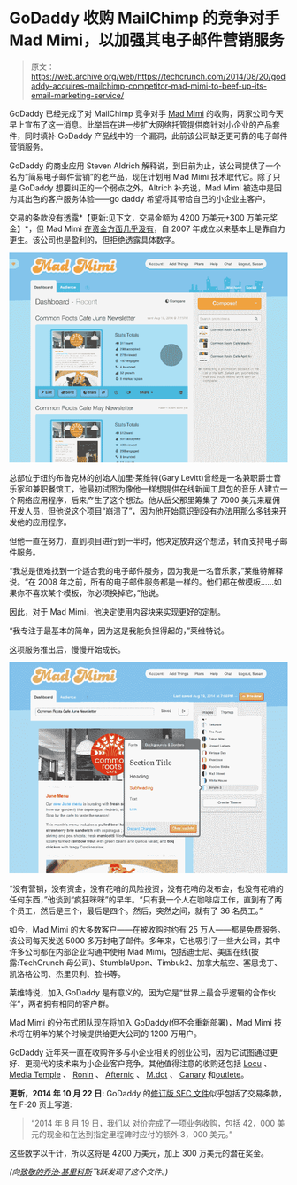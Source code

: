 # GoDaddy 收购 MailChimp 的竞争对手 Mad Mimi，以加强其电子邮件营销服务 

> 原文：<https://web.archive.org/web/https://techcrunch.com/2014/08/20/godaddy-acquires-mailchimp-competitor-mad-mimi-to-beef-up-its-email-marketing-service/>

GoDaddy 已经完成了对 MailChimp 竞争对手 [Mad Mimi](https://web.archive.org/web/20221206094032/https://madmimi.com/) 的收购，两家公司今天早上宣布了这一消息。此举旨在进一步扩大网络托管提供商针对小企业的产品套件，同时填补 GoDaddy 产品线中的一个漏洞，此前该公司缺乏更可靠的电子邮件营销服务。

GoDaddy 的商业应用 Steven Aldrich 解释说，到目前为止，该公司提供了一个名为“简易电子邮件营销”的老产品，现在计划用 Mad Mimi 技术取代它。除了只是 GoDaddy 想要纠正的一个弱点之外，Altrich 补充说，Mad Mimi 被选中是因为其出色的客户服务体验——go daddy 希望将其带给自己的小企业主客户。

交易的条款没有透露*【更新:见下文，交易金额为 4200 万美元+300 万美元奖金】*，但 Mad Mimi [在资金方面几乎没有](https://web.archive.org/web/20221206094032/http://www.crunchbase.com/organization/mad-mimi)，自 2007 年成立以来基本上是靠自力更生。该公司也是盈利的，但拒绝透露具体数字。

![dashboard](img/b783f535dd0b24e5ce027b34ff980fd8.png)

总部位于纽约布鲁克林的创始人加里·莱维特(Gary Levitt)曾经是一名兼职爵士音乐家和兼职餐馆工，他最初试图为像他一样想提供在线新闻工具包的音乐人建立一个网络应用程序，后来产生了这个想法。他从岳父那里筹集了 7000 美元来雇佣开发人员，但他说这个项目“崩溃了”，因为他开始意识到没有办法用那么多钱来开发他的应用程序。

但他一直在努力，直到项目进行到一半时，他决定放弃这个想法，转而支持电子邮件服务。

“我总是很难找到一个适合我的电子邮件服务，因为我是一名音乐家，”莱维特解释说。“在 2008 年之前，所有的电子邮件服务都是一样的。他们都在做模板……如果你不喜欢某个模板，你必须换掉它，”他说。

因此，对于 Mad Mimi，他决定使用内容块来实现更好的定制。

“我专注于最基本的简单，因为这是我能负担得起的，”莱维特说。

这项服务推出后，慢慢开始成长。

![composer](img/a59032cf7eb67685b96f32e173172edd.png)

“没有营销，没有资金，没有花哨的风险投资，没有花哨的发布会，也没有花哨的任何东西，”他谈到“疯狂咪咪”的早年。“只有我一个人在咖啡店工作，直到有了两个员工，然后是三个，最后是四个。然后，突然之间，就有了 36 名员工。”

如今，Mad Mimi 的大多数客户——在被收购时约有 25 万人——都是免费服务。该公司每天发送 5000 多万封电子邮件。多年来，它也吸引了一些大公司，其中许多公司都在内部企业沟通中使用 Mad Mimi，包括迪士尼、美国在线(披露:TechCrunch 母公司)、StumbleUpon、Timbuk2、加拿大航空、塞思戈丁、凯洛格公司、杰里贝利、脸书等。

莱维特说，加入 GoDaddy 是有意义的，因为它是“世界上最合乎逻辑的合作伙伴”，两者拥有相同的客户群。

Mad Mimi 的分布式团队现在将加入 GoDaddy(但不会重新部署)，Mad Mimi 技术将在明年的某个时候提供给更大公司的 1200 万用户。

GoDaddy 近年来一直在收购许多与小企业相关的创业公司，因为它试图通过更好、更现代的技术来为小企业客户竞争。其他值得注意的收购还包括 [Locu](https://web.archive.org/web/20221206094032/https://beta.techcrunch.com/2013/08/19/godaddy-acquires-local-business-data-provider-locu/) 、 [Media Temple](https://web.archive.org/web/20221206094032/https://beta.techcrunch.com/2013/10/15/godaddy-buys-media-temple-to-build-up-its-business-with-web-professionals/) 、 [Ronin](https://web.archive.org/web/20221206094032/https://beta.techcrunch.com/2013/10/02/godaddy-buys-ronin-makes-more-inroads-to-small-business-cloud-based-bookkeeping-services/) 、 [Afternic](https://web.archive.org/web/20221206094032/https://beta.techcrunch.com/2013/09/19/godaddy-buys-afternic-to-beef-up-its-domain-registry-marketplace/) 、 [M.dot](https://web.archive.org/web/20221206094032/https://beta.techcrunch.com/2013/02/11/godaddy-buys-m-dot-a-mobile-website-building-app-to-push-its-mobile-and-freemium-businesses/) 、 [Canary](https://web.archive.org/web/20221206094032/https://beta.techcrunch.com/2014/07/10/godaddy-acqui-hires-founders-of-smart-calendaring-app-canary/) 和[outlete](https://web.archive.org/web/20221206094032/https://beta.techcrunch.com/2012/07/18/godaddy-acquires-cloud-based-financial-management-application-company-outright/)。

**更新，2014 年 10 月 22 日:** GoDaddy 的[修订版 SEC 文件](https://web.archive.org/web/20221206094032/https://www.sec.gov/Archives/edgar/data/1609711/000119312514377647/d728713ds1a.htm#toc728713_22)似乎包括了交易条款，在 F-20 页上写道:

> “2014 年 8 月 19 日，我们以
> 对价完成了一项业务收购，包括 42，000 美元的现金和在达到指定里程碑时应付的额外
> 3，000 美元。”

这些数字以千计，所以这将是 4200 万美元，加上 300 万美元的潜在奖金。

*(向[致敬](https://web.archive.org/web/20221206094032/https://twitter.com/GeorgeKirikos/status/524694945509441536)[的乔治·基里科斯](https://web.archive.org/web/20221206094032/http://www.leap.com/)飞跃发现了这个文件。)*